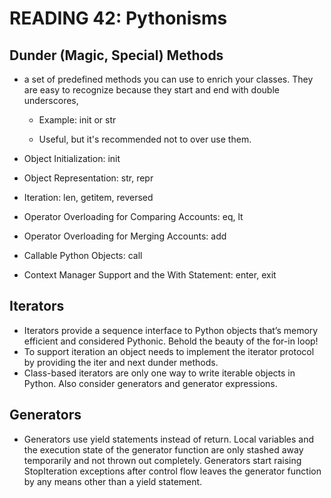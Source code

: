 # READING 42: Pythonisms

## Dunder (Magic, Special) Methods

- a set of predefined methods you can use to enrich your classes. They are easy to recognize because they start and end with double underscores,

  - Example: init or str

  - Useful, but it's recommended not to over use them.

- Object Initialization: init
- Object Representation: str, repr
- Iteration: len, getitem, reversed
- Operator Overloading for Comparing Accounts: eq, lt
- Operator Overloading for Merging Accounts: add
- Callable Python Objects: call
- Context Manager Support and the With Statement: enter, exit

## Iterators

- Iterators provide a sequence interface to Python objects that’s memory efficient and considered Pythonic. Behold the beauty of the for-in loop!
- To support iteration an object needs to implement the iterator protocol by providing the iter and next dunder methods.
- Class-based iterators are only one way to write iterable objects in Python. Also consider generators and generator expressions.

## Generators

- Generators use yield statements instead of return. Local variables and the execution state of the generator function are only stashed away temporarily and not thrown out completely. Generators start raising StopIteration exceptions after control flow leaves the generator function by any means other than a yield statement.
